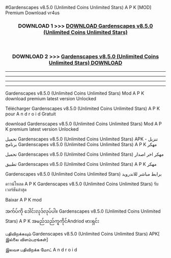 #Gardenscapes  v8.5.0 (Unlimited Coins Unlimited Stars) A P K [MOD] Premium Download vr4us



<div align="center">

<h3>DOWNLOAD 1 >>> <a href="https://teeasianyam.web.app?sq=Gardenscapes  v8.5.0 (Unlimited Coins Unlimited Stars)">DOWNLOAD Gardenscapes  v8.5.0 (Unlimited Coins Unlimited Stars) </a></h3><br>

<h3>DOWNLOAD 2 >>> <a href="https://teeasianyam.web.app?sq=Gardenscapes  v8.5.0 (Unlimited Coins Unlimited Stars) ">Gardenscapes  v8.5.0 (Unlimited Coins Unlimited Stars)  DOWNLOAD </a></h3>

</div>


----------------------------------------------------------

----------------------------------------------------------

----------------------------------------------------------

----------------------------------------------------------


Gardenscapes  v8.5.0 (Unlimited Coins Unlimited Stars)  Mod A P K download premium latest version Unlocked

Télécharger Gardenscapes  v8.5.0 (Unlimited Coins Unlimited Stars)  A P K pour A n d r o i d Gratuit

download Gardenscapes  v8.5.0 (Unlimited Coins Unlimited Stars)  Mod A P K premium latest version Unlocked

تحميل Gardenscapes  v8.5.0 (Unlimited Coins Unlimited Stars)  APK - تنزيل برنامج Gardenscapes  v8.5.0 (Unlimited Coins Unlimited Stars)  A P K مهكر

تحميل Gardenscapes  v8.5.0 (Unlimited Coins Unlimited Stars)  مهكر اخر اصدار

تطبيق Gardenscapes  v8.5.0 (Unlimited Coins Unlimited Stars)  A P K مهكر

Gardenscapes  v8.5.0 (Unlimited Coins Unlimited Stars)  برابط مباشر للاندرويد

ดาวน์โหลด A P K Gardenscapes  v8.5.0 (Unlimited Coins Unlimited Stars)  รับเวอร์ชันล่าสุด

Baixar A P K mod

အက်ပ်ကို ဒေါင်းလုဒ်လုပ်ပါ။ Gardenscapes  v8.5.0 (Unlimited Coins Unlimited Stars)  A P K အမည်သည်ကူကိုင်Andriod ဗားရှင်း

பதிவிறக்கவும் Gardenscapes  v8.5.0 (Unlimited Coins Unlimited Stars)  APK[ இல்லை விளம்பரங்கள்] 
 
இலவச பதிவிறக்க மோட் A n d r o i d



